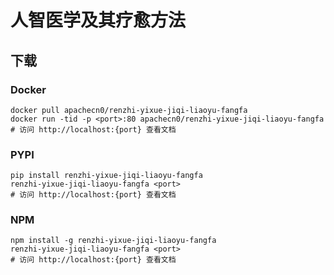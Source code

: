 # 人智医学及其疗愈方法

## 下载

### Docker

```
docker pull apachecn0/renzhi-yixue-jiqi-liaoyu-fangfa
docker run -tid -p <port>:80 apachecn0/renzhi-yixue-jiqi-liaoyu-fangfa
# 访问 http://localhost:{port} 查看文档
```

### PYPI

```
pip install renzhi-yixue-jiqi-liaoyu-fangfa
renzhi-yixue-jiqi-liaoyu-fangfa <port>
# 访问 http://localhost:{port} 查看文档
```

### NPM

```
npm install -g renzhi-yixue-jiqi-liaoyu-fangfa
renzhi-yixue-jiqi-liaoyu-fangfa <port>
# 访问 http://localhost:{port} 查看文档
```